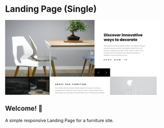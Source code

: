 # Landing Page (Single)
![Design preview for CLI Quiz Application (Choice Based)](./design/desktop-design.jpg)

## Welcome! 👋

A simple responsive Landing Page for a furniture site.